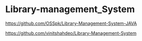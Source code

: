 # Library-management_System

https://github.com/OSSpk/Library-Management-System-JAVA



https://github.com/vinitshahdeo/Library-Management-System
